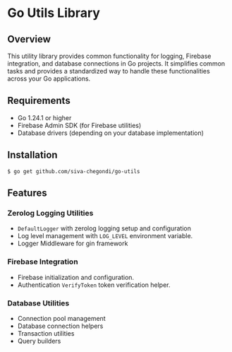 # Go Utils Library

## Overview
This utility library provides common functionality for logging, Firebase integration, and database connections in Go projects. It simplifies common tasks and provides a standardized way to handle these functionalities across your Go applications.

## Requirements
- Go 1.24.1 or higher
- Firebase Admin SDK (for Firebase utilities)
- Database drivers (depending on your database implementation)

## Installation

```$ go get github.com/siva-chegondi/go-utils```

## Features

### Zerolog Logging Utilities
- `DefaultLogger` with zerolog logging setup and configuration
- Log level management with `LOG_LEVEL` environment variable.
- Logger Middleware for gin framework

### Firebase Integration
- Firebase initialization and configuration.
- Authentication `VerifyToken` token verification helper.

### Database Utilities
- Connection pool management
- Database connection helpers
- Transaction utilities
- Query builders
